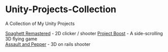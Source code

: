 # Unity-Projects-Collection
A Collection of My Unity Projects

[Spaghett Remastered](https://github.com/Christopher-Robinson210/Unity-Spaghett-Remastered) - 2D clicker / shooter
[Project Boost](https://github.com/Christopher-Robinson210/Unity-Project-Boost) - A side-scrolling 3D flying game  
[Assault and Pepper](https://github.com/Christopher-Robinson210/Unity-Assault-And-Pepper) - 3D on rails shooter
